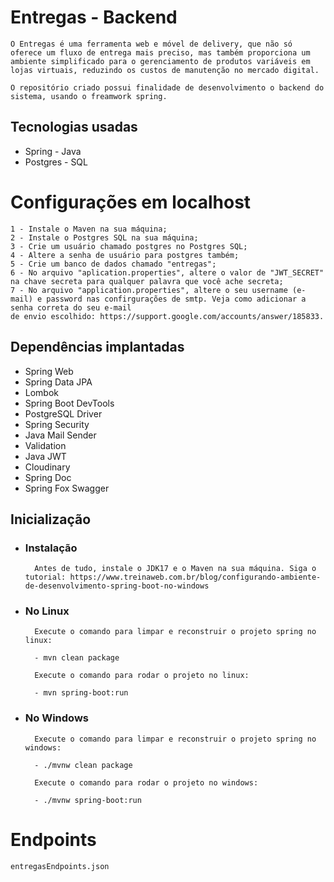 # Entregas - Backend

    O Entregas é uma ferramenta web e móvel de delivery, que não só oferece um fluxo de entrega mais preciso, mas também proporciona um ambiente simplificado para o gerenciamento de produtos variáveis em lojas virtuais, reduzindo os custos de manutenção no mercado digital. 
    
    O repositório criado possui finalidade de desenvolvimento o backend do sistema, usando o freamwork spring. 

## Tecnologias usadas

- Spring - Java
- Postgres - SQL

# Configurações em localhost

    1 - Instale o Maven na sua máquina;
    2 - Instale o Postgres SQL na sua máquina;
    3 - Crie um usuário chamado postgres no Postgres SQL;
    4 - Altere a senha de usuário para postgres também;
    5 - Crie um banco de dados chamado "entregas";
    6 - No arquivo "aplication.properties", altere o valor de "JWT_SECRET" 
    na chave secreta para qualquer palavra que você ache secreta;
    7 - No arquivo "application.properties", altere o seu username (e-mail) e password nas confirgurações de smtp. Veja como adicionar a senha correta do seu e-mail 
    de envio escolhido: https://support.google.com/accounts/answer/185833.    

## Dependências implantadas

- Spring Web
- Spring Data JPA
- Lombok
- Spring Boot DevTools
- PostgreSQL Driver
- Spring Security
- Java Mail Sender
- Validation
- Java JWT
- Cloudinary
- Spring Doc
- Spring Fox Swagger

## Inicialização

- ### Instalação

        Antes de tudo, instale o JDK17 e o Maven na sua máquina. Siga o tutorial: https://www.treinaweb.com.br/blog/configurando-ambiente-de-desenvolvimento-spring-boot-no-windows

- ### No Linux

        Execute o comando para limpar e reconstruir o projeto spring no linux:

        - mvn clean package
    
        Execute o comando para rodar o projeto no linux:

        - mvn spring-boot:run
        
- ### No Windows

        Execute o comando para limpar e reconstruir o projeto spring no windows:
        
        - ./mvnw clean package
        
        Execute o comando para rodar o projeto no windows:

        - ./mvnw spring-boot:run
    
# Endpoints

    entregasEndpoints.json
